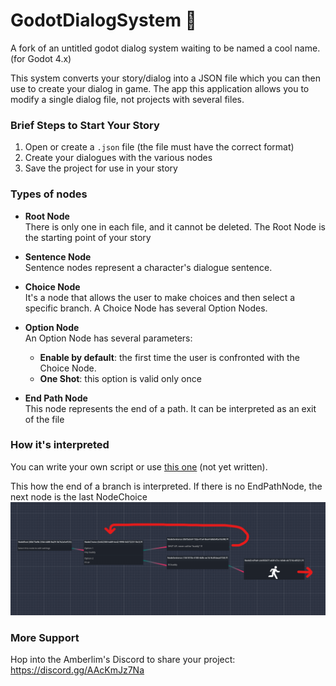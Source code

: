 # GodotDialogSystem 🦖
A fork of an untitled godot dialog system waiting to be named a cool name. (for Godot 4.x)

This system converts your story/dialog into a JSON file which you can then use to create your dialog in game.
The app this application allows you to modify a single dialog file, not projects with several files.


### Brief Steps to Start Your Story
1. Open or create a `.json` file (the file must have the correct format)
2. Create your dialogues with the various nodes
3. Save the project for use in your story


### Types of nodes
 - **Root Node**<br>
	There is only one in each file, and it cannot be deleted. The Root Node is the starting point of your story

- **Sentence Node**<br>
	Sentence nodes represent a character's dialogue sentence.

- **Choice Node**<br>
	It's a node that allows the user to make choices and then select a specific branch. A Choice Node has several Option Nodes.

- **Option Node**<br>
	An Option Node has several parameters:<br>
	- **Enable by default**: the first time the user is confronted with the Choice Node.
	- **One Shot**: this option is valid only once

- **End Path Node**<br>
	This node represents the end of a path. It can be interpreted as an exit of the file


### How it's interpreted
You can write your own script or use [this one]() (not yet written).

This how the end of a branch is interpreted.
If there is no EndPathNode, the next node is the last NodeChoice
![end_path_system](./doc/end_path.png)


### More Support
Hop into the Amberlim's Discord to share your project: https://discord.gg/AAcKmJz7Na
